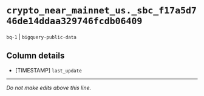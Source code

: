 # `crypto_near_mainnet_us._sbc_f17a5d746de14ddaa329746fcdb06409`
`bq-1` | `bigquery-public-data`

## Column details
* [TIMESTAMP] `last_update`

-------------------------------------------------------------------------------
*Do not make edits above this line.*
